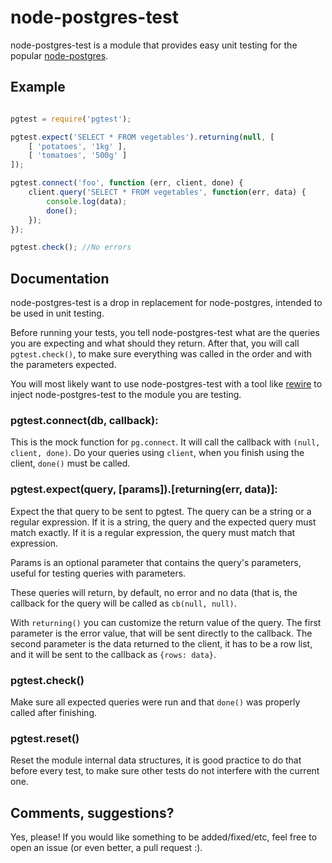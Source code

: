 # node-postgres-test
node-postgres-test is a module that provides easy unit testing for the popular [node-postgres](https://github.com/brianc/node-postgres).

## Example
```javascript

pgtest = require('pgtest');

pgtest.expect('SELECT * FROM vegetables').returning(null, [
    [ 'potatoes', '1kg' ],
    [ 'tomatoes', '500g' ]
]);

pgtest.connect('foo', function (err, client, done) {
    client.query('SELECT * FROM vegetables', function(err, data) {
        console.log(data);
        done();
    });
});

pgtest.check(); //No errors
```

## Documentation
node-postgres-test is a drop in replacement for node-postgres, intended to be used in unit testing.

Before running your tests, you tell node-postgres-test what are the queries you are expecting and what should they return. After that, you will call ```pgtest.check()```, to make sure everything was called in the order and with the parameters expected.

You will most likely want to use node-postgres-test with a tool like [rewire](https://github.com/jhnns/rewire) to inject node-postgres-test to the module you are testing. 

### pgtest.connect(db, callback):
This is the mock function for ```pg.connect```. It will call the callback with ```(null, client, done)```. Do your queries using ```client```, when you finish using the client, ```done()``` must be called.

### pgtest.expect(query, [params]).[returning(err, data)]:
Expect the that query to be sent to pgtest. The query can be a string or a regular expression. If it is a string, the query and the expected query must match exactly. If it is a regular expression, the query must match that expression.

Params is an optional parameter that contains the query's parameters, useful for testing queries with parameters.

These queries will return, by default, no error and no data (that is, the callback for the query will be called as ```cb(null, null)```.

With ```returning()``` you can customize the return value of the query. The first parameter is the error value, that will be sent directly to the callback. The second parameter is the data returned to the client, it has to be a row list, and it will be sent to the callback as ```{rows: data}```.

### pgtest.check()
Make sure all expected queries were run and that ```done()``` was properly called after finishing.

### pgtest.reset()
Reset the module internal data structures, it is good practice to do that before every test, to make sure other tests do not interfere with the current one.

## Comments, suggestions?
Yes, please! If you would like something to be added/fixed/etc, feel free to open an issue (or even better, a pull request :).